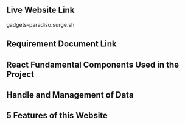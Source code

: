 ## Live Website Link
gadgets-paradiso.surge.sh

## Requirement Document Link

## React Fundamental Components Used in the Project

## Handle and Management of Data

## 5 Features of this Website
